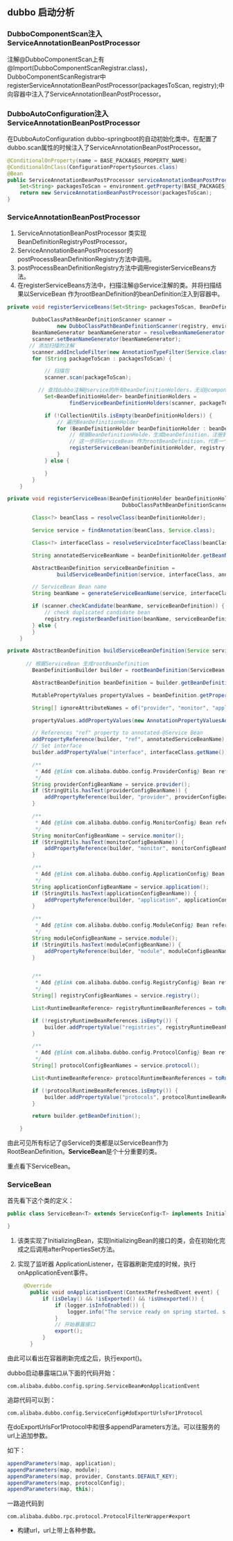 ## dubbo 启动分析

### DubboComponentScan注入ServiceAnnotationBeanPostProcessor

注解@DubboComponentScan上有@Import(DubboComponentScanRegistrar.class)，DubboComponentScanRegistrar中registerServiceAnnotationBeanPostProcessor(packagesToScan, registry);中向容器中注入了ServiceAnnotationBeanPostProcessor。



### DubboAutoConfiguration注入ServiceAnnotationBeanPostProcessor

在DubboAutoConfiguration  dubbo-springboot的自动初始化类中。在配置了dubbo.scan属性的时候注入了ServiceAnnotationBeanPostProcessor。

```java
@ConditionalOnProperty(name = BASE_PACKAGES_PROPERTY_NAME)
@ConditionalOnClass(ConfigurationPropertySources.class)
@Bean
public ServiceAnnotationBeanPostProcessor serviceAnnotationBeanPostProcessor(Environment environment) {
    Set<String> packagesToScan = environment.getProperty(BASE_PACKAGES_PROPERTY_NAME, Set.class, emptySet());
    return new ServiceAnnotationBeanPostProcessor(packagesToScan);
}

```



### ServiceAnnotationBeanPostProcessor

1. ServiceAnnotationBeanPostProcessor 类实现BeanDefinitionRegistryPostProcessor。
2. ServiceAnnotationBeanPostProcessor的postProcessBeanDefinitionRegistry方法中调用。
3. postProcessBeanDefinitionRegistry方法中调用registerServiceBeans方法。
4. 在registerServiceBeans方法中，扫描注解@Service注解的类。并将扫描结果以ServiceBean 作为rootBeanDefinition的beanDefinition注入到容器中。

```java
private void registerServiceBeans(Set<String> packagesToScan, BeanDefinitionRegistry registry) {

        DubboClassPathBeanDefinitionScanner scanner =
                new DubboClassPathBeanDefinitionScanner(registry, environment, resourceLoader);
        BeanNameGenerator beanNameGenerator = resolveBeanNameGenerator(registry);
        scanner.setBeanNameGenerator(beanNameGenerator);
       // 添加扫描的注解
        scanner.addIncludeFilter(new AnnotationTypeFilter(Service.class));
        for (String packageToScan : packagesToScan) {

            // 扫描包
            scanner.scan(packageToScan);

          // 查找dubbo注解@service的所有beanDefinitionHolders，无论@componentscan是否扫描。
            Set<BeanDefinitionHolder> beanDefinitionHolders =
                    findServiceBeanDefinitionHolders(scanner, packageToScan, registry, beanNameGenerator);

            if (!CollectionUtils.isEmpty(beanDefinitionHolders)) {
				// 遍历BeanDefinitionHolder
                for (BeanDefinitionHolder beanDefinitionHolder : beanDefinitionHolders) {
                    // 根据BeanDefinitionHolde，生成beanDefinition，注册到容器中，
                    // 这一步将ServiceBean 作为rootBeanDefinition，代表一个从配置源（XML，Java Config等）中生成的BeanDefinition
                    registerServiceBean(beanDefinitionHolder, registry, scanner);
                }
            } else {

            }
        }
    }
```

```java
private void registerServiceBean(BeanDefinitionHolder beanDefinitionHolder, BeanDefinitionRegistry registry,
                                     DubboClassPathBeanDefinitionScanner scanner) {

        Class<?> beanClass = resolveClass(beanDefinitionHolder);

        Service service = findAnnotation(beanClass, Service.class);

        Class<?> interfaceClass = resolveServiceInterfaceClass(beanClass, service);

        String annotatedServiceBeanName = beanDefinitionHolder.getBeanName();

        AbstractBeanDefinition serviceBeanDefinition =
                buildServiceBeanDefinition(service, interfaceClass, annotatedServiceBeanName);

        // ServiceBean Bean name
        String beanName = generateServiceBeanName(service, interfaceClass, annotatedServiceBeanName);

        if (scanner.checkCandidate(beanName, serviceBeanDefinition)) { 
            // check duplicated candidate bean
            registry.registerBeanDefinition(beanName, serviceBeanDefinition);
        } else {
        }
    }
```

```java
private AbstractBeanDefinition buildServiceBeanDefinition(Service service, Class<?> interfaceClass,String annotatedServiceBeanName) {
		
      // 根据ServiceBean 生成rootBeanDefinition
        BeanDefinitionBuilder builder = rootBeanDefinition(ServiceBean.class);

        AbstractBeanDefinition beanDefinition = builder.getBeanDefinition();

        MutablePropertyValues propertyValues = beanDefinition.getPropertyValues();

        String[] ignoreAttributeNames = of("provider", "monitor", "application", "module", "registry", "protocol", "interface");

        propertyValues.addPropertyValues(new AnnotationPropertyValuesAdapter(service, environment, ignoreAttributeNames));

        // References "ref" property to annotated-@Service Bean
        addPropertyReference(builder, "ref", annotatedServiceBeanName);
        // Set interface
        builder.addPropertyValue("interface", interfaceClass.getName());

        /**
         * Add {@link com.alibaba.dubbo.config.ProviderConfig} Bean reference
         */
        String providerConfigBeanName = service.provider();
        if (StringUtils.hasText(providerConfigBeanName)) {
            addPropertyReference(builder, "provider", providerConfigBeanName);
        }

        /**
         * Add {@link com.alibaba.dubbo.config.MonitorConfig} Bean reference
         */
        String monitorConfigBeanName = service.monitor();
        if (StringUtils.hasText(monitorConfigBeanName)) {
            addPropertyReference(builder, "monitor", monitorConfigBeanName);
        }

        /**
         * Add {@link com.alibaba.dubbo.config.ApplicationConfig} Bean reference
         */
        String applicationConfigBeanName = service.application();
        if (StringUtils.hasText(applicationConfigBeanName)) {
            addPropertyReference(builder, "application", applicationConfigBeanName);
        }

        /**
         * Add {@link com.alibaba.dubbo.config.ModuleConfig} Bean reference
         */
        String moduleConfigBeanName = service.module();
        if (StringUtils.hasText(moduleConfigBeanName)) {
            addPropertyReference(builder, "module", moduleConfigBeanName);
        }


        /**
         * Add {@link com.alibaba.dubbo.config.RegistryConfig} Bean reference
         */
        String[] registryConfigBeanNames = service.registry();

        List<RuntimeBeanReference> registryRuntimeBeanReferences = toRuntimeBeanReferences(registryConfigBeanNames);

        if (!registryRuntimeBeanReferences.isEmpty()) {
            builder.addPropertyValue("registries", registryRuntimeBeanReferences);
        }

        /**
         * Add {@link com.alibaba.dubbo.config.ProtocolConfig} Bean reference
         */
        String[] protocolConfigBeanNames = service.protocol();

        List<RuntimeBeanReference> protocolRuntimeBeanReferences = toRuntimeBeanReferences(protocolConfigBeanNames);

        if (!protocolRuntimeBeanReferences.isEmpty()) {
            builder.addPropertyValue("protocols", protocolRuntimeBeanReferences);
        }

        return builder.getBeanDefinition();

    }
```

由此可见所有标记了@Service的类都是以ServiceBean作为RootBeanDefinition。**ServiceBean**是个十分重要的类。

重点看下ServiceBean。

### ServiceBean

首先看下这个类的定义：

```java
public class ServiceBean<T> extends ServiceConfig<T> implements InitializingBean, DisposableBean, ApplicationContextAware, ApplicationListener<ContextRefreshedEvent>, BeanNameAware {

}
```

1. 该类实现了InitializingBean，实现InitializingBean的接口的类，会在初始化完成之后调用afterPropertiesSet方法。

2. 实现了监听器 ApplicationListener<ContextRefreshedEvent>，在容器刷新完成的时候，执行onApplicationEvent事件。

   ```java
     @Override
       public void onApplicationEvent(ContextRefreshedEvent event) {
           if (isDelay() && !isExported() && !isUnexported()) {
               if (logger.isInfoEnabled()) {
                   logger.info("The service ready on spring started. service: " + getInterface());
               }
               // 开始暴露接口
               export();
           }
       }
   ```



由此可以看出在容器刷新完成之后，执行export()。



dubbo启动暴露端口从下面的代码开始：

```properties
com.alibaba.dubbo.config.spring.ServiceBean#onApplicationEvent
```

追踪代码可以到：

```properties
com.alibaba.dubbo.config.ServiceConfig#doExportUrlsFor1Protocol
```

在doExportUrlsFor1Protocol中和很多appendParameters方法。可以往服务的url上追加参数。

如下：

```java
appendParameters(map, application);
appendParameters(map, module);
appendParameters(map, provider, Constants.DEFAULT_KEY);
appendParameters(map, protocolConfig);
appendParameters(map, this);
```

一路追代码到

```properties
com.alibaba.dubbo.rpc.protocol.ProtocolFilterWrapper#export
```

- 构建url，url上带上各种参数。
